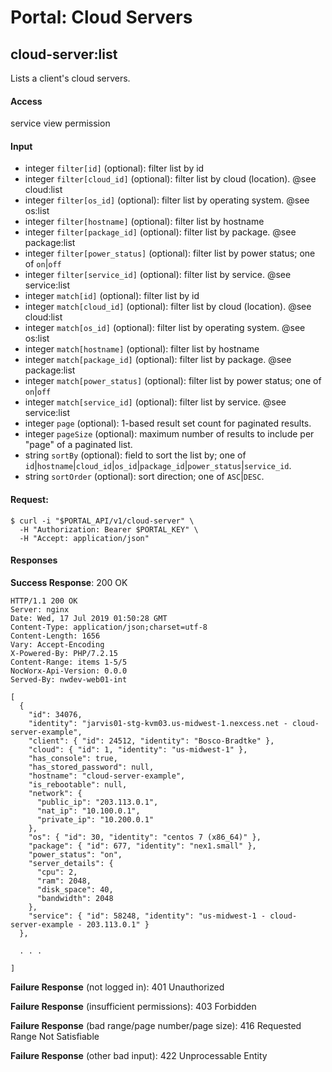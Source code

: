 # Portal: Cloud Servers

## cloud-server:list
Lists a client's cloud servers.

#### Access
service view permission

#### Input
- integer `filter[id]` (optional): filter list by id
- integer `filter[cloud_id]` (optional): filter list by cloud (location). @see cloud:list
- integer `filter[os_id]` (optional): filter list by operating system. @see os:list
- integer `filter[hostname]` (optional): filter list by hostname
- integer `filter[package_id]` (optional): filter list by package. @see package:list
- integer `filter[power_status]` (optional): filter list by power status; one of `on`|`off`
- integer `filter[service_id]` (optional): filter list by service. @see service:list
- integer `match[id]` (optional): filter list by id
- integer `match[cloud_id]` (optional): filter list by cloud (location). @see cloud:list
- integer `match[os_id]` (optional): filter list by operating system. @see os:list
- integer `match[hostname]` (optional): filter list by hostname
- integer `match[package_id]` (optional): filter list by package. @see package:list
- integer `match[power_status]` (optional): filter list by power status; one of `on`|`off`
- integer `match[service_id]` (optional): filter list by service. @see service:list
- integer `page` (optional): 1-based result set count for paginated results.
- integer `pageSize` (optional): maximum number of results to include per "page" of a paginated list.
- string `sortBy` (optional): field to sort the list by; one of `id`|`hostname`|`cloud_id`|`os_id`|`package_id`|`power_status`|`service_id`.
- string `sortOrder` (optional): sort direction; one of `ASC`|`DESC`.

#### Request:
```
$ curl -i "$PORTAL_API/v1/cloud-server" \
  -H "Authorization: Bearer $PORTAL_KEY" \
  -H "Accept: application/json"
```

#### Responses
**Success Response**: 200 OK
```
HTTP/1.1 200 OK
Server: nginx
Date: Wed, 17 Jul 2019 01:50:28 GMT
Content-Type: application/json;charset=utf-8
Content-Length: 1656
Vary: Accept-Encoding
X-Powered-By: PHP/7.2.15
Content-Range: items 1-5/5
NocWorx-Api-Version: 0.0.0
Served-By: nwdev-web01-int

[
  {
    "id": 34076,
    "identity": "jarvis01-stg-kvm03.us-midwest-1.nexcess.net - cloud-server-example",
    "client": { "id": 24512, "identity": "Bosco-Bradtke" },
    "cloud": { "id": 1, "identity": "us-midwest-1" },
    "has_console": true,
    "has_stored_password": null,
    "hostname": "cloud-server-example",
    "is_rebootable": null,
    "network": {
      "public_ip": "203.113.0.1",
      "nat_ip": "10.100.0.1",
      "private_ip": "10.200.0.1"
    },
    "os": { "id": 30, "identity": "centos 7 (x86_64)" },
    "package": { "id": 677, "identity": "nex1.small" },
    "power_status": "on",
    "server_details": {
      "cpu": 2,
      "ram": 2048,
      "disk_space": 40,
      "bandwidth": 2048
    },
    "service": { "id": 58248, "identity": "us-midwest-1 - cloud-server-example - 203.113.0.1" }
  },

  . . .

]
```

**Failure Response** (not logged in): 401 Unauthorized

**Failure Response** (insufficient permissions): 403 Forbidden

**Failure Response** (bad range/page number/page size): 416 Requested Range Not Satisfiable

**Failure Response** (other bad input): 422 Unprocessable Entity
